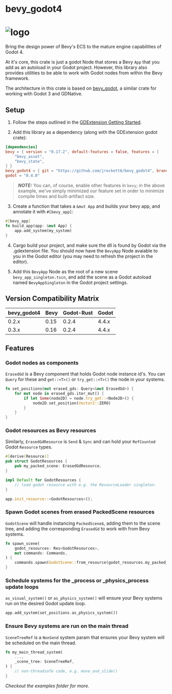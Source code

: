 # bevy_godot4
# ![logo](logo_long.png)

<!-- > **NOTICE**: This crate is currrently unmaintained, and due to changes in gdext's api it is pinned to an old version of gdext and only works with Godot 4.0 -->

Bring the design power of Bevy's ECS to the mature engine capabilities of Godot 4.

At it's core, this crate is just a godot Node that stores a Bevy `App` that you add as an autoload in your Godot project. However, this library also provides utilities to be able to work with Godot nodes from within the Bevy framework.

The architecture in this crate is based on [bevy_godot](https://github.com/rand0m-cloud/bevy_godot), a similar crate for working with Godot 3 and GDNative.

## Setup

1. Follow the steps outlined in the [GDExtension Getting Started](https://godot-rust.github.io/book/intro/index.html).

2. Add this library as a dependency (along with the GDExtension godot crate):
```toml
[dependencies]
bevy = { version = "0.17.2", default-features = false, features = [
    "bevy_asset",
    "bevy_state",
] }
bevy_godot4 = { git = "https://github.com/jrockett6/bevy_godot4", branch = "main" }
godot = "0.4.0"
```

> **_NOTE:_** You can, of course, enable other features in `bevy`; in the above
> example, we've simply minimized our feature set in order to minimize compile
> times and built-artifact size.

3. Create a function that takes a `&mut App` and builds your bevy app, and annotate it with `#[bevy_app]`:
```rust
#[bevy_app]
fn build_app(app: &mut App) {
    app.add_system(my_system)
}
```

4. Cargo build your project, and make sure the dll is found by Godot via the .gdextension file. You should now have the `BevyApp` Node avaiable to you in the Godot editor (you may need to refresh the project in the editor).

5. Add this `BevyApp` Node as the root of a new scene `bevy_app_singleton.tscn`, and add the scene as a Godot autoload named `BevyAppSingleton` in the Godot project settings.

## Version Compatibility Matrix

| bevy_godot4 | Bevy | Godot-Rust | Godot |
|-------------|------|------------|-------|
| 0.2.x       | 0.15 | 0.2.4      | 4.4.x |
| 0.3.x       | 0.16 | 0.2.4      | 4.4.x |


## Features

### Godot nodes as components
`ErasedGd` is a Bevy component that holds Godot node instance id's. You can `Query` for these and `get::<T>()` or `try_get::<T>()`  the node in your systems.
```rust
fn set_positions(mut erased_gds: Query<&mut ErasedGd>) {
    for mut node in erased_gds.iter_mut() {
        if let Some(node2D) = node.try_get::<Node2D>() {
            node2D.set_position(Vector2::ZERO)
        }
    }
}
```

### Godot resources as Bevy resources
Similarly, `ErasedGdResource` is `Send` & `Sync` and can hold your `RefCounted` Godot `Resource` types.
```rust
#[derive(Resource)]
pub struct GodotResources {
    pub my_packed_scene: ErasedGdResource,
}

impl Default for GodotResources {
    // load godot resource with e.g. the ResourceLoader singleton.
}

app.init_resource::<GodotResources>();
```

### Spawn Godot scenes from erased PackedScene resources
`GodotScene` will handle instancing `PackedScene`s, adding them to the scene tree, and adding the corresponding `ErasedGd` to work with from Bevy systems.
```rust
fn spawn_scene(
    godot_resources: Res<GodotResources>,
    mut commands: Commands,
) {
    commands.spawn(GodotScene::from_resource(godot_resources.my_packed_scene.clone()));
}
```

### Schedule systems for the _process or _physics_process update loops
`as_visual_system()` or `as_physics_system()` will ensure your Bevy systems run on the desired Godot update loop.
``` rust
app.add_system(set_positions.as_physics_system())
```

### Ensure Bevy systems are run on the main thread
`SceneTreeRef` is a `NonSend` system param that ensures your Bevy system will be scheduled on the main thread.
```rust
fn my_main_thread_system(
    ...,
    _scene_tree: SceneTreeRef,
) {
    // non-threadsafe code, e.g. move_and_slide()
}
```

*Checkout the examples folder for more.*
